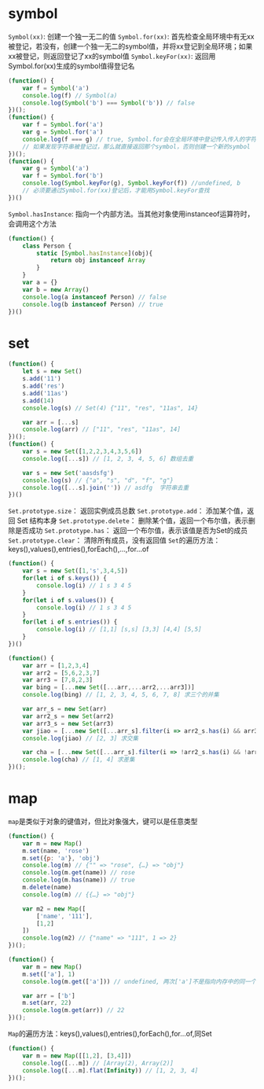 # symbol
```Symbol(xx)```: 创建一个独一无二的值
```Symbol.for(xx)```: 首先检查全局环境中有无xx被登记，若没有，创建一个独一无二的symbol值，并将xx登记到全局环境；如果xx被登记，则返回登记了xx的symbol值
```Symbol.keyFor(xx)```: 返回用Symbol.for(xx)生成的symbol值得登记名
```js
(function() {
    var f = Symbol('a')
    console.log(f) // Symbol(a)
    console.log(Symbol('b') === Symbol('b')) // false
})();
(function() {
    var f = Symbol.for('a')
    var g = Symbol.for('a')
    console.log(f === g) // true, Symbol.for会在全局环境中登记传入传入的字符串，可以在不同的 iframe 或 service worker 中取到同一个值
    // 如果发现字符串被登记过，那么就直接返回那个symbol，否则创建一个新的symbol
})();
(function() {
    var g = Symbol('a')
    var f = Symbol.for('b')
    console.log(Symbol.keyFor(g), Symbol.keyFor(f)) //undefined, b
    // 必须要通过Symbol.for(xx)登记后，才能用Symbol.keyFor查找
})()
```
```Symbol.hasInstance```: 指向一个内部方法。当其他对象使用instanceof运算符时，会调用这个方法
```js
(function() {
    class Person {
        static [Symbol.hasInstance](obj){
            return obj instanceof Array
        }
    }
    var a = {}
    var b = new Array()
    console.log(a instanceof Person) // false
    console.log(b instanceof Person) // true
})()
```

# set
```js
(function() {
    let s = new Set()
    s.add('11')
    s.add('res')
    s.add('11as')
    s.add(14)
    console.log(s) // Set(4) {"11", "res", "11as", 14}

    var arr = [...s]
    console.log(arr) // ["11", "res", "11as", 14]
})();
(function() {
    var s = new Set([1,2,2,3,4,3,5,6])
    console.log([...s]) // [1, 2, 3, 4, 5, 6] 数组去重

    var s = new Set('aasdsfg')
    console.log(s) // {"a", "s", "d", "f", "g"}
    console.log([...s].join('')) // asdfg  字符串去重
})()
```
```Set.prototype.size```： 返回实例成员总数
```Set.prototype.add```： 添加某个值，返回 Set 结构本身
```Set.prototype.delete```： 删除某个值，返回一个布尔值，表示删除是否成功
```Set.prototype.has```： 返回一个布尔值，表示该值是否为Set的成员
```Set.prototype.clear```： 清除所有成员，没有返回值
```Set```的遍历方法：keys(),values(),entries(),forEach(),...,for...of
```js
(function() {
    var s = new Set([1,'s',3,4,5])
    for(let i of s.keys()) {
        console.log(i) // 1 s 3 4 5
    }
    for(let i of s.values()) {
        console.log(i) // 1 s 3 4 5
    }
    for(let i of s.entries()) {
        console.log(i) // [1,1] [s,s] [3,3] [4,4] [5,5]
    }
})()
```
```js
(function() {
    var arr = [1,2,3,4]
    var arr2 = [5,6,2,3,7]
    var arr3 = [7,8,2,3]
    var bing = [...new Set([...arr,...arr2,...arr3])]
    console.log(bing) // [1, 2, 3, 4, 5, 6, 7, 8] 求三个的并集

    var arr_s = new Set(arr)
    var arr2_s = new Set(arr2)
    var arr3_s = new Set(arr3)
    var jiao = [...new Set([...arr_s].filter(i => arr2_s.has(i) && arr3_s.has(i)))]
    console.log(jiao) // [2, 3] 求交集

    var cha = [...new Set([...arr_s].filter(i => !arr2_s.has(i) && !arr3_s.has(i)))]
    console.log(cha) // [1, 4] 求差集
})();
```

# map
```map```是类似于对象的键值对，但比对象强大，键可以是任意类型
```js
(function() {
    var m = new Map()
    m.set(name, 'rose')
    m.set({p: 'a'}, 'obj')
    console.log(m) // {"" => "rose", {…} => "obj"}
    console.log(m.get(name)) // rose
    console.log(m.has(name)) // true
    m.delete(name)
    console.log(m) // {{…} => "obj"}

    var m2 = new Map([
        ['name', '111'],
        [1,2]
    ])
    console.log(m2) // {"name" => "111", 1 => 2}
})();
```
```js
(function() {
    var m = new Map()
    m.set(['a'], 1)
    console.log(m.get(['a'])) // undefined, 两次['a']不是指向内存中的同一个地址

    var arr = ['b']
    m.set(arr, 22)
    console.log(m.get(arr)) // 22
})();
```
```Map```的遍历方法：keys(),values(),entries(),forEach(),for...of,同Set
```js
(function() {
    var m = new Map([[1,2], [3,4]])
    console.log([...m]) // [Array(2), Array(2)]
    console.log([...m].flat(Infinity)) // [1, 2, 3, 4]
})();
```